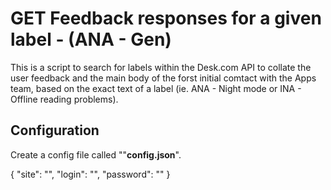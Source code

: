 <h1>GET Feedback responses for a given label - (ANA - Gen) </h1>
<p>This is a script to search for labels within the Desk.com API to collate the user feedback and the main body of the forst initial comtact with the Apps team, based on the exact text of a label (ie. ANA - Night mode or INA - Offline reading problems).</p>


<h2>Configuration</h2>
<p>Create a config file called ""<strong>config.json</strong>".

{
  "site": "<SITENAME>",
  "login": "<LOGIN>",
  "password": "<PASSWORD>"
}





